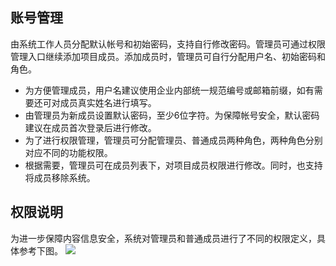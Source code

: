 ## 账号管理
由系统工作人员分配默认帐号和初始密码，支持自行修改密码。管理员可通过权限管理入口继续添加项目成员。添加成员时，管理员可自行分配用户名、初始密码和角色。
- 为方便管理成员，用户名建议使用企业内部统一规范编号或邮箱前缀，如有需要还可对成员真实姓名进行填写。
- 由管理员为新成员设置默认密码，至少6位字符。为保障帐号安全，默认密码建议在成员首次登录后进行修改。
- 为了进行权限管理，管理员可分配管理员、普通成员两种角色，两种角色分别对应不同的功能权限。
- 根据需要，管理员可在成员列表下，对项目成员权限进行修改。同时，也支持将成员移除系统。

## 权限说明
为进一步保障内容信息安全，系统对管理员和普通成员进行了不同的权限定义，具体参考下图。
![](https://main.qcloudimg.com/raw/df4122a1112ad25698ed2781adc15b37.png)
